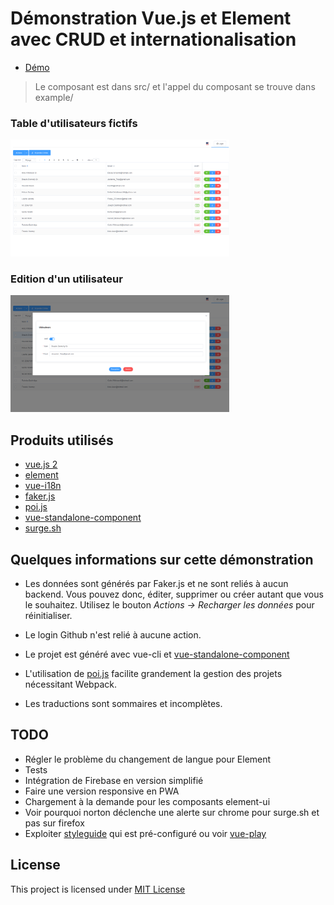 # Démonstration Vue.js et Element avec CRUD et internationalisation

* [Démo](http://elementui-demo-table.surge.sh/)

> Le composant est dans src/ et l'appel du composant se trouve dans example/

<p align="center">
  <h3>Table d'utilisateurs fictifs</h3>
  <img src="screenshot/main.png" width="350" />

  <h3>Edition d'un utilisateur</h3>
  <img src="screenshot/edit-box.png" width="350" />
</p>

## Produits utilisés

* [vue.js 2](http://vuejs.org)
* [element](http://element-cn.eleme.io/#/en-US/component/installation)
* [vue-i18n](https://github.com/kazupon/vue-i18n)
* [faker.js](https://github.com/marak/Faker.js/)
* [poi.js](http://poi.js.org)
* [vue-standalone-component](https://github.com/InCuca/vue-standalone-component)
* [surge.sh](http://surge.sh)

## Quelques informations sur cette démonstration

* Les données sont générés par Faker.js et ne sont reliés à aucun backend. Vous
  pouvez donc, éditer, supprimer ou créer autant que vous le souhaitez. Utilisez
  le bouton _Actions -> Recharger les données_ pour réinitialiser.

* Le login Github n'est relié à aucune action.

* Le projet est généré avec vue-cli et
  [vue-standalone-component](https://github.com/InCuca/vue-standalone-component)

* L'utilisation de [poi.js](http://poi.js.org) facilite grandement la gestion
  des projets nécessitant Webpack.

* Les traductions sont sommaires et incomplètes.

## TODO

* Régler le problème du changement de langue pour Element
* Tests
* Intégration de Firebase en version simplifié
* Faire une version responsive en PWA
* Chargement à la demande pour les composants element-ui
* Voir pourquoi norton déclenche une alerte sur chrome pour surge.sh et pas sur
  firefox
* Exploiter [styleguide](https://github.com/vue-styleguidist/vue-styleguidist)
  qui est pré-configuré ou voir [vue-play](https://github.com/vue-play/vue-play)

## License

This project is licensed under
[MIT License](http://en.wikipedia.org/wiki/MIT_License)
